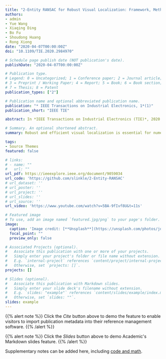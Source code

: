 ```yaml
---
title: "2-Entity RANSAC for Robust Visual Localization: Framework, Methods and Verifications"
authors:
- admin
- Yue Wang
- Xiaqing Ding
- Bo Fu
- Shoudong Huang
- Rong Xiong
date: "2020-04-07T00:00:00Z"
doi: "10.1109/TIE.2020.2984970"

# Schedule page publish date (NOT publication's date).
publishDate: "2020-04-07T00:00:00Z"

# Publication type.
# Legend: 0 = Uncategorized; 1 = Conference paper; 2 = Journal article;
# 3 = Preprint / Working Paper; 4 = Report; 5 = Book; 6 = Book section;
# 7 = Thesis; 8 = Patent
publication_types: ["2"]

# Publication name and optional abbreviated publication name.
publication: "* IEEE Transactions on Industrial Electronics, 1*(1)"
publication_short: "IEEE TIE"

abstract: In *IEEE Transactions on Industrial Electronics (TIE)*, 2020

# Summary. An optional shortened abstract.
summary: Robust and efficient visual localization is essential for numerous robotic applications.

tags:
- Source Themes
featured: false

# links:
# - name: ""
#   url: ""
url_pdf: https://ieeexplore.ieee.org/document/9059034
url_code: 'https://github.com/slinkle/2-Entity-RANSAC'
# url_dataset: ''
# url_poster: ''
# url_project: ''
# url_slides: ''
# url_source: ''
url_video: 'https://www.youtube.com/watch?v=5BA-9fIvf8U&t=11s'

# Featured image
# To use, add an image named `featured.jpg/png` to your page's folder. 
image:
  caption: 'Image credit: [**Unsplash**](https://unsplash.com/photos/jdD8gXaTZsc)'
  focal_point: ""
  preview_only: false

# Associated Projects (optional).
#   Associate this publication with one or more of your projects.
#   Simply enter your project's folder or file name without extension.
#   E.g. `internal-project` references `content/project/internal-project/index.md`.
#   Otherwise, set `projects: []`.
projects: []

# Slides (optional).
#   Associate this publication with Markdown slides.
#   Simply enter your slide deck's filename without extension.
#   E.g. `slides: "example"` references `content/slides/example/index.md`.
#   Otherwise, set `slides: ""`.
slides: example
---
```


{{% alert note %}}
Click the *Cite* button above to demo the feature to enable visitors to import publication metadata into their reference management software.
{{% /alert %}}

{{% alert note %}}
Click the *Slides* button above to demo Academic's Markdown slides feature.
{{% /alert %}}

Supplementary notes can be added here, including [code and math](https://sourcethemes.com/academic/docs/writing-markdown-latex/).

